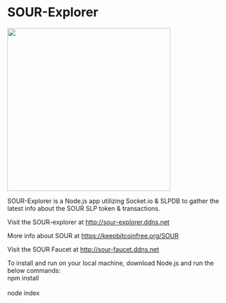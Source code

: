 # SOUR-Explorer
<img src="https://keepbitcoinfree.org/wp-content/uploads/2019/10/SOUR-2.jpg" height="370" width="370" />

SOUR-Explorer is a Node.js app utilizing Socket.io & SLPDB to gather the latest info about the SOUR SLP token & transactions.

Visit the SOUR-explorer at http://sour-explorer.ddns.net

More info about SOUR at https://keepbitcoinfree.org/SOUR

Visit the SOUR Faucet at http://sour-faucet.ddns.net


To install and run on your local machine, download Node.js and run the below commands:
<br />
npm install <br /><br />
node index
